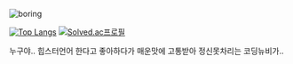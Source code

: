 ![boring](https://i.ytimg.com/vi/y5iXdP6jXpY/mqdefault.jpg)  



[![Top Langs](https://github-readme-stats.vercel.app/api/top-langs/?username=playteddypicker&layout=compact)](https://github.com/anuraghazra/github-readme-stats) [![Solved.ac프로필](http://mazassumnida.wtf/api/v2/generate_badge?boj=playteddypicker)](https://solved.ac/playteddypicker)

누구야.. 힙스터언어 한다고 좋아하다가 매운맛에 고통받아 정신못차리는 코딩뉴비가..
